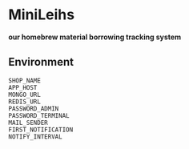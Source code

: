# MiniLeihs

**our homebrew material borrowing tracking system**

## Environment

```
SHOP_NAME
APP_HOST
MONGO_URL
REDIS_URL
PASSWORD_ADMIN
PASSWORD_TERMINAL
MAIL_SENDER
FIRST_NOTIFICATION
NOTIFY_INTERVAL
```
